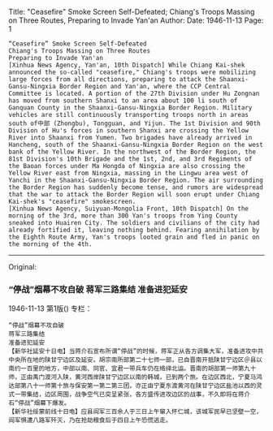 Title: "Ceasefire" Smoke Screen Self-Defeated; Chiang's Troops Massing on Three Routes, Preparing to Invade Yan'an
Author:
Date: 1946-11-13
Page: 1

    “Ceasefire” Smoke Screen Self-Defeated
    Chiang's Troops Massing on Three Routes
    Preparing to Invade Yan'an
    [Xinhua News Agency, Yan'an, 10th Dispatch] While Chiang Kai-shek announced the so-called "ceasefire," Chiang's troops were mobilizing large forces from all directions, preparing to attack the Shaanxi-Gansu-Ningxia Border Region and Yan'an, where the CCP Central Committee is located. A portion of the 27th Division under Hu Zongnan has moved from southern Shanxi to an area about 100 li south of Ganquan County in the Shaanxi-Gansu-Ningxia Border Region. Military vehicles are still continuously transporting troops north in areas south of中部 (Zhongbu), Tongguan, and Yijun. The 1st Division and 90th Division of Hu's forces in southern Shanxi are crossing the Yellow River into Shaanxi from Yumen. Two brigades have already arrived in Hancheng, south of the Shaanxi-Gansu-Ningxia Border Region on the west bank of the Yellow River. In the northwest of the Border Region, the 81st Division's 10th Brigade and the 1st, 2nd, and 3rd Regiments of the Baoan forces under Ma Hongda of Ningxia are also crossing the Yellow River east from Ningxia, massing in the Lingwu area west of Yanchi in the Shaanxi-Gansu-Ningxia Border Region. The air surrounding the Border Region has suddenly become tense, and rumors are widespread that the war to attack the Border Region will soon erupt under Chiang Kai-shek's "ceasefire" smokescreen.
    [Xinhua News Agency, Suiyuan-Mongolia Front, 10th Dispatch] On the morning of the 3rd, more than 300 Yan's troops from Ying County sneaked into Huairen City. The soldiers and civilians of the city had already fortified it, leaving nothing behind. Fearing annihilation by the Eighth Route Army, Yan's troops looted grain and fled in panic on the morning of the 4th.



<hr /> 

Original: 


### “停战”烟幕不攻自破  蒋军三路集结  准备进犯延安

1946-11-13
第1版()
专栏：

    “停战”烟幕不攻自破
    蒋军三路集结
    准备进犯延安
    【新华社延安十日电】当蒋介石宣布所谓“停战”的时候，蒋军正从各方调集大军，准备进攻中共中央所在地的陕甘宁边区及延安。胡宗南所部第二十七师一部，已自晋南开抵陕甘宁边区＠县以南约一百里的地方，中部以南、同官、宜君一带兵车仍在络绎北运。晋南的胡部第一师第九十师，正由禹门渡河入陕，黄河西岸陕甘宁边区以南的韩城，已到两个旅。在边区西北，宁夏马鸿达部第八十一师第十旅与保安第一第二第三团，亦正由宁夏东渡黄河在陕甘宁边区盐池以西的灵式一带集结，边区周围，战争空气已突呈紧张，各方盛传进攻边区的战事，不久即将在蒋介石“停战”烟幕下爆发。
    【新华社绥蒙前线十日电】应县阎军三百余人于三日上午窜入怀仁城，该城军民早已坚壁一空，阎军惧遭八路军歼灭，乃在抢劫粮食后于四日上午恐慌逃走。
